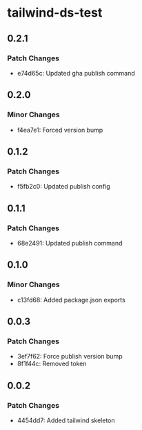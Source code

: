# tailwind-ds-test

## 0.2.1

### Patch Changes

- e74d65c: Updated gha publish command

## 0.2.0

### Minor Changes

- f4ea7e1: Forced version bump

## 0.1.2

### Patch Changes

- f5fb2c0: Updated publish config

## 0.1.1

### Patch Changes

- 68e2491: Updated publish command

## 0.1.0

### Minor Changes

- c13fd68: Added package.json exports

## 0.0.3

### Patch Changes

- 3ef7f62: Force publish version bump
- 8f1f44c: Removed token

## 0.0.2

### Patch Changes

- 4454dd7: Added tailwind skeleton
